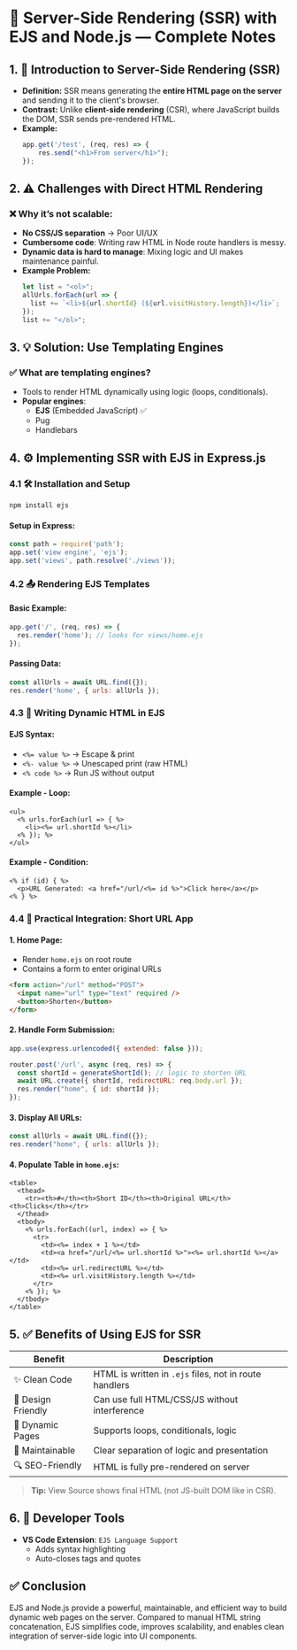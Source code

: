 # 🧠 Server-Side Rendering (SSR) with EJS and Node.js — Complete Notes

## 1. 🧾 Introduction to Server-Side Rendering (SSR)
- **Definition:** SSR means generating the **entire HTML page on the server** and sending it to the client's browser.
- **Contrast:** Unlike **client-side rendering** (CSR), where JavaScript builds the DOM, SSR sends pre-rendered HTML.
- **Example:**
  ```js
  app.get('/test', (req, res) => {
      res.send("<h1>From server</h1>");
  });
  ```

## 2. ⚠️ Challenges with Direct HTML Rendering

### ❌ Why it’s not scalable:
- **No CSS/JS separation** → Poor UI/UX
- **Cumbersome code**: Writing raw HTML in Node route handlers is messy.
- **Dynamic data is hard to manage**: Mixing logic and UI makes maintenance painful.
- **Example Problem:**
  ```js
  let list = "<ol>";
  allUrls.forEach(url => {
    list += `<li>${url.shortId} (${url.visitHistory.length})</li>`;
  });
  list += "</ol>";
  ```

## 3. 💡 Solution: Use Templating Engines

### ✅ What are templating engines?
- Tools to render HTML dynamically using logic (loops, conditionals).
- **Popular engines**:  
  - **EJS** (Embedded JavaScript) ✅  
  - Pug  
  - Handlebars

## 4. ⚙️ Implementing SSR with EJS in Express.js

### 4.1 🛠️ Installation and Setup
```bash
npm install ejs
```

#### Setup in Express:
```js
const path = require('path');
app.set('view engine', 'ejs');
app.set('views', path.resolve('./views'));
```

### 4.2 📤 Rendering EJS Templates

#### Basic Example:
```js
app.get('/', (req, res) => {
  res.render('home'); // looks for views/home.ejs
});
```

#### Passing Data:
```js
const allUrls = await URL.find({});
res.render('home', { urls: allUrls });
```

### 4.3 🧩 Writing Dynamic HTML in EJS

#### EJS Syntax:
- `<%= value %>` → Escape & print
- `<%- value %>` → Unescaped print (raw HTML)
- `<% code %>` → Run JS without output

#### Example - Loop:
```ejs
<ul>
  <% urls.forEach(url => { %>
    <li><%= url.shortId %></li>
  <% }); %>
</ul>
```

#### Example - Condition:
```ejs
<% if (id) { %>
  <p>URL Generated: <a href="/url/<%= id %>">Click here</a></p>
<% } %>
```

### 4.4 🧪 Practical Integration: Short URL App

#### 1. Home Page:
- Render `home.ejs` on root route
- Contains a form to enter original URLs
```html
<form action="/url" method="POST">
  <input name="url" type="text" required />
  <button>Shorten</button>
</form>
```

#### 2. Handle Form Submission:
```js
app.use(express.urlencoded({ extended: false }));

router.post('/url', async (req, res) => {
  const shortId = generateShortId(); // logic to shorten URL
  await URL.create({ shortId, redirectURL: req.body.url });
  res.render("home", { id: shortId });
});
```

#### 3. Display All URLs:
```js
const allUrls = await URL.find({});
res.render("home", { urls: allUrls });
```

#### 4. Populate Table in `home.ejs`:
```ejs
<table>
  <thead>
    <tr><th>#</th><th>Short ID</th><th>Original URL</th><th>Clicks</th></tr>
  </thead>
  <tbody>
    <% urls.forEach((url, index) => { %>
      <tr>
        <td><%= index + 1 %></td>
        <td><a href="/url/<%= url.shortId %>"><%= url.shortId %></a></td>
        <td><%= url.redirectURL %></td>
        <td><%= url.visitHistory.length %></td>
      </tr>
    <% }); %>
  </tbody>
</table>
```

## 5. ✅ Benefits of Using EJS for SSR

| Benefit | Description |
|--------|-------------|
| ✨ Clean Code | HTML is written in `.ejs` files, not in route handlers |
| 🎨 Design Friendly | Can use full HTML/CSS/JS without interference |
| 🔁 Dynamic Pages | Supports loops, conditionals, logic |
| 🧹 Maintainable | Clear separation of logic and presentation |
| 🔍 SEO-Friendly | HTML is fully pre-rendered on server |

> **Tip:** View Source shows final HTML (not JS-built DOM like in CSR).

## 6. 🧰 Developer Tools

- **VS Code Extension**: `EJS Language Support`
  - Adds syntax highlighting
  - Auto-closes tags and quotes

## ✅ Conclusion
EJS and Node.js provide a powerful, maintainable, and efficient way to build dynamic web pages on the server. Compared to manual HTML string concatenation, EJS simplifies code, improves scalability, and enables clean integration of server-side logic into UI components.